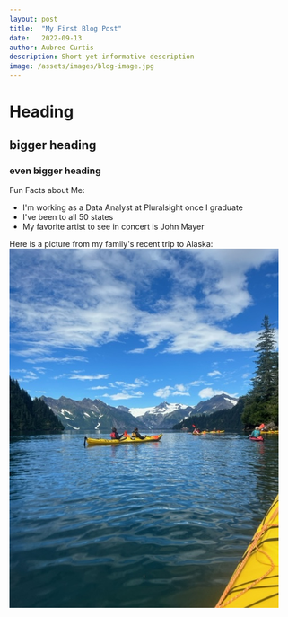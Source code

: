 ```yaml
---
layout: post
title:  "My First Blog Post"
date:   2022-09-13
author: Aubree Curtis
description: Short yet informative description
image: /assets/images/blog-image.jpg
---
```


# Heading

## bigger heading

### even bigger heading

Fun Facts about Me:
* I'm working as a Data Analyst at Pluralsight once I graduate
* I've been to all 50 states
* My favorite artist to see in concert is John Mayer

Here is a picture from my family's recent trip to Alaska:
![Alaska](assets/images/alaska.jpg)





